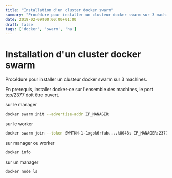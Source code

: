 ```yaml
---
title: "Installation d'un cluster docker swarm"
summary: "Procédure pour installer un clusteur docker swarm sur 3 machines."
date: 2019-02-09T00:00:00+01:00
draft: false
tags: ['docker', 'swarm', 'ha']
---
```


# Installation d'un cluster docker swarm

Procédure pour installer un clusteur docker swarm sur 3 machines.

En prerequis, installer docker-ce sur l'ensemble des machines, le port tcp/2377 doit être ouvert.

sur le manager

```bash
docker swarm init --advertise-addr IP_MANAGER
```

sur le worker

```bash
docker swarm join --token SWMTKN-1-1xgbk6rfab....k8048s IP_MANAGER:2377
```

sur manager ou worker

```bash
docker info
```

sur un manager

```bash
docker node ls
```
